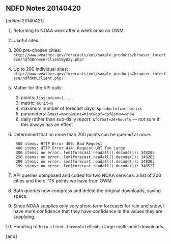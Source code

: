 ## NDFD Notes 20140420

[edited 20140421]

1. Returning to NOAA work after a week or so on OWM. 

1. Useful sites:

  2. 200 pre-chosen cities: `http://www.weather.gov/forecasts/xml/sample_products/browser_interface/ndfdBrowserClientByDay.php?`
  2. Up to 200 individual sites: `http://www.weather.gov/forecasts/xml/sample_products/browser_interface/ndfdXMLclient.php?`

1. Matter for the API calls:

   2. points: `listLatLon=1...`
   2. metric: `&Unit=m`
   2. maximum number of forecast days: `&product=time-series`
   2. parameters: `&maxt=maxt&mint=mint&qpf=qpf&snow=snow`
   2. daily rather than sub-daily report: `&format=24+hourly` — not sure if this always has an effect
 
1. Determined that no more than 200 points can be queried at once:

        500 items: HTTP Error 400: Bad Request
        400 items: HTTP Error 414: Request-URI Too Large
        300 items: no error. len(forecast.readall().decode()): 348205
        250 items: no error. len(forecast.readall().decode()): 348205
        200 items: no error. len(forecast.readall().decode()): 348205
        199 items: no error. len(forecast.readall().decode()): 346521

1. API queries composed and coded for two NOAA services: a list of 200 cities and the c. 11K points we have from OWM.

1. Both queries now compress and delete the original downloads, saving space. 

1. Since NOAA supplies only very short-term forecasts for rain and snow, I have more confidence that they have confidence in the values they are supplying.

1. Handling of `http.client.IncompleteRead` in large multi-point downloads.

[end]
